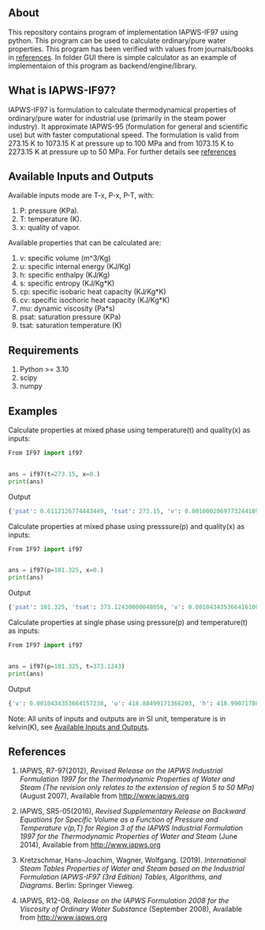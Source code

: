 ## About
This repository contains program of implementation IAPWS-IF97 using python. This program can be used to calculate ordinary/pure water properties. This program has been verified with values from journals/books in [references](#References). In folder GUI there is simple calculator as an example of implementaion of this program as backend/engine/library.

## What is IAPWS-IF97?
IAPWS-IF97 is formulation to calculate thermodynamical properties of ordinary/pure water for industrial use (primarily in the steam power industry). It approximate IAPWS-95 (formulation for general and scientific use) but with faster computational speed. The formulation is valid from 273.15 K to 1073.15 K at pressure up to 100 MPa and from 1073.15 K to 2273.15 K at pressure up to 50 MPa. For further details see [references](#References)

## Available Inputs and Outputs
Available inputs mode are T-x, P-x, P-T, with:

1. P: pressure (KPa).
2. T: temperature (K).
3. x: quality of vapor.

Available properties that can be calculated are:

1. v: specific volume (m^3/Kg)
2. u: specific internal energy (KJ/Kg)
3. h: specific enthalpy (KJ/Kg)
4. s: specific entropy (KJ/Kg*K)
5. cp: specific isobaric heat capacity (KJ/Kg*K)
6. cv: specific isochoric heat capacity (KJ/Kg*K)
7. mu: dynamic viscosity (Pa*s)
8. psat: saturation pressure (KPa)
9. tsat: saturation temperature (K)

## Requirements
1. Python >= 3.10
2. scipy
3. numpy

## Examples
Calculate properties at mixed phase using temperature(t) and quality(x) as inputs:

```Python
From IF97 import if97


ans = if97(t=273.15, x=0.)
print(ans)
```

Output
```Python
{'psat': 0.6112126774443449, 'tsat': 273.15, 'v': 0.0010002069773244189, 'u': -0.04219916517226274, 's': -0.00015454959194117582, 'h': -0.04158782598765377, 'cp': 4.219933568165597, 'cv': 4.217446063578165}
```

Calculate properties at mixed phase using presssure(p) and quality(x) as inputs:

```Python
From IF97 import if97


ans = if97(p=101.325, x=0.)
print(ans)
```

Output
```Python
{'psat': 101.325, 'tsat': 373.12430000048056, 'v': 0.0010434353664161007, 'u': 418.8849917156877, 's': 1.3067239783648374, 'h': 418.99071780418984, 'cp': 4.216612690426814, 'cv': 3.7678305778810395}
```

Calculate properties at single phase using pressure(p) and temperature(t) as inputs:

```Python
From IF97 import if97


ans = if97(p=101.325, t=373.1243)
print(ans)
```

Output
```Python
{'v': 0.0010434353664157238, 'u': 418.88499171366203, 'h': 418.9907178021641, 's': 1.306723978359408, 'cv': 3.7678305778834753, 'cp': 4.216612690426204}
```

Note: All units of inputs and outputs are in SI unit, temperature is in kelvin(K), see [Available Inputs and Outputs](#Available-Inputs-and-Outputs).

## References
1. IAPWS, R7-97(2012), *Revised Release on the IAPWS Industrial Formulation 1997 for the Thermodynamic Properties of Water and Steam (The revision only relates to the extension of region 5 to 50 MPa)* (August 2007), Available from http://www.iapws.org

2. IAPWS, SR5-05(2016), *Revised Supplementary Release on Backward Equations for Specific Volume as a Function of Pressure and Temperature v(p,T) for Region 3 of the IAPWS Industrial Formulation 1997 for the Thermodynamic Properties of Water and Steam* (June 2014), Available from http://www.iapws.org

3. Kretzschmar, Hans-Joachim, Wagner, Wolfgang. (2019). *International Steam Tables Properties of Water and Steam based on the Industrial Formulation IAPWS-IF97 (3rd Edition) Tables, Algorithms, and Diagrams*. Berlin: Springer Vieweg.

4. IAPWS, R12-08, *Release on the IAPWS Formulation 2008 for the Viscosity of Ordinary Water Substance* (September 2008), Available from http://www.iapws.org
